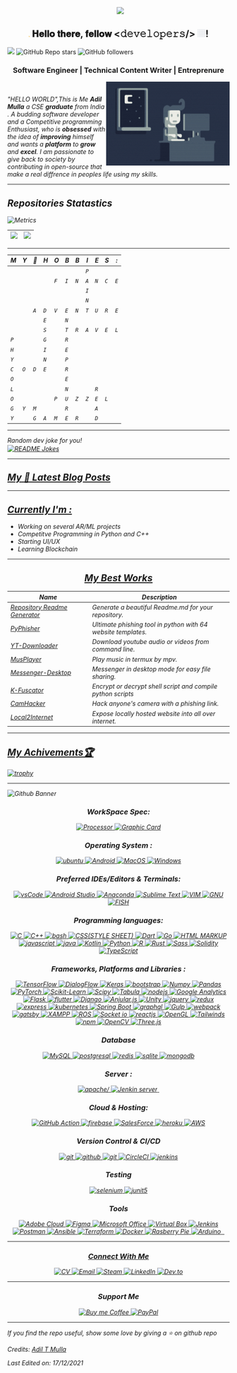 <p align="center">
  <img src="https://github.com/Adil091/Adil_91/blob/main/readme%20upper.png" height="200"/>
</p>

<div align="center">
<h2><img src="https://github.com/Adil091/Adil091/blob/main/Hi.gif" width="3px"> 𝐇𝐞𝐥𝐥𝐨 𝐭𝐡𝐞𝐫𝐞, 𝐟𝐞𝐥𝐥𝐨𝐰 <𝚍𝚎𝚟𝚎𝚕𝚘𝚙𝚎𝚛𝚜/> 
    <img src="https://github.com/Adil091/Adil091/blob/main/giphy.gif" width="18px">!</h2>
</div>



![](https://komarev.com/ghpvc/?username=your-github-Adil091&label=Profile+Views)
<img alt="GitHub Repo stars" src="https://img.shields.io/github/stars/Adil091/Adil_91?style=social">
<img alt="GitHub followers" src="https://img.shields.io/github/followers/Adil091?style=social">

<h3 align="center">Software Engineer | Technical Content Writer | Entreprenure</h3>
<p align="center">
    
<a target="_blank">
  <img align="right" height="190" width="280" alt="GIF" src="https://raw.githubusercontent.com/AVS1508/AVS1508/master/assets/Night-Coding.gif">
</a>
  
<p align="left">
<em>
"HELLO WORLD",This is Me <b>Adil Mulla</b> a <i>CSE</><i> <b>graduate</b> from India </a> . A budding software developer and a Competitive programming Enthusiast, who is <b>obsessed</b> with the idea of <b>improving</b> himself and wants a <b>platform</b> to <b>grow</b> and <b>excel</b>. I am passionate to give back to society by contributing  in open-source  that make a real diffrence in peoples life using my skills.    
</em> 
<br>

  
<hr>
<h2>Repositories Statastics</h2>
<p align="center">
    
![Metrics](https://metrics.lecoq.io/Adil091?template=classic&base.header=0&base.activity=0&base.community=0&base.repositories=0&base.metadata=0&isocalendar=1&languages=1&isocalendar.duration=half-year&languages.limit=8&languages.sections=most-used&languages.colors=github&languages.threshold=0%25&languages.indepth=false&languages.analysis.timeout=15&languages.categories=markup%2C%20programming&languages.recent.categories=markup%2C%20programming&languages.recent.load=300&languages.recent.days=14&config.timezone=Asia%2FCalcutta)

</p>


<img src="https://github-readme-stats-eight-theta.vercel.app/api?username=Adil091&show_icons=true&theme=algolia&include_all_commits=true&count_private=true">|<img src="https://github-readme-streak-stats.herokuapp.com?user=Adil091&theme=tokyonight&hide_border=true&date_format=j%20M%5B%20Y%5D"/>
|---|---|

<hr>

|M|Y|💚|H|O|B|B|I|E|S|:|
| - | - | - | - | - | - | - | - | - | - | - |
| | | | | | | |`P`| | | | | | | | | | | |
| | | | |`F`|`I`|`N`|`A`|`N`|`C`|`E`| | | |
| | | | | | | |`I`| | | | | |
| | | | | | | |`N`| | | | | | |
| | |`A`|`D`|`V`|`E`|`N`|`T`|`U`|`R`|`E`| | | |
| | | |`E`| |`N`| | | | | | | | |
| | | |`S`| |`T`|`R`|`A`|`V`|`E`|`L`| | | |
|`P`| | |`G`||`R`| | | | | | | | |
|`H`| | |`I`| |`E`| | | | | |`C`|| |
|`Y`| | |`N`||`P`| | | | | | | | |
|`C`|`O`|`D`|`E`| |`R`| | | | | |`D`|`Y`| |
|`O`| | | | |`E`| | | | | |`E`| | |
|`L`| | | | |`N`| | |`R`| | | | | |
|`O`| | | |`P`|`U`|`Z`|`Z`|`E`|`L`| | | | |
|`G`|`Y`|`M`| | |`R`| | |`A`| | | | | |
|`Y`| |`G`|`A`|`M`|`E`|`R`| |`D`| | | | | |


<hr>
<i>Random dev joke for you! </i><br>
<a href="https://readme-jokes.vercel.app"><img align="center" src="https://readme-jokes.vercel.app/api" alt="README Jokes"></a>
<hr>

<h2 align="left"><u>My 📕 Latest Blog Posts</u></h2> 

<!-- BLOG-POST-LIST:START -->
<!-- BLOG-POST-LIST:END -->

<hr>
<h2 align="left"><u> Currently I'm :</u></h2> 

- Working on several AR/ML projects
- Competitve Programming in Python and C++
- Starting UI/UX
- Learning Blockchain

<hr>

<h2 align="center"><u>My Best Works</u></h2>

| Name                  | Description                                                |
| ---------------------------------|--------------------------------------------------------------- |
| _[Repository Readme Generator](https://github.com/KasRoudra/repository-readme-generator)_            | Generate a beautiful Readme.md for your repository.             |
| _[PyPhisher](https://github.com/KasRoudra/pyphisher)_                          | Ultimate phishing tool in python with 64 website templates.     |
| _[YT-Downloader](https://github.com/KasRoudra/YT-Downloader)_                  | Download youtube audio or videos from command line.             |
| _[MusPlayer](https://github.com/KasRoudra/MusPlayer)_                         | Play music in termux by mpv.                                     |
| _[Messenger-Desktop](https://github.com/KasRoudra/messengerdesktop)_           |  Messenger in desktop mode for easy file sharing.                |
| _[K-Fuscator](https://github.com/KasRoudra/k-fuscator)_                       | Encrypt or decrypt shell script and compile python scripts       |
| _[CamHacker](https://github.com/KasRoudra/CamHacker)_                         | Hack anyone's camera with a phishing link.                       |
| _[Local2Internet](https://github.com/KasRoudra/Local2Internet)_               | Expose locally hosted website into all over internet.            |

<hr>

<h2 align="left"><u>My Achivements🏆</u></h2>

[![trophy](https://github-profile-trophy.vercel.app/?username=Adil091)](https://github.com/ryo-ma/github-profile-trophy)

<hr>

![Github Banner](https://github.com/Adil091/Adil_91/blob/main/readme%20lang.png)



<h3 align="center"> WorkSpace Spec:</h3>
<p align="center"> 
  <a href="https://ark.intel.com/content/www/us/en/ark/products/190883/intel-core-i59400f-processor-9m-cache-up-to-4-10-ghz.html" target="_blank">
    <img src="https://img.shields.io/badge/Intel-Core_i5_9th-0071C5?style=for-the-badge&logo=intel&logoColor=white" alt="Processor"/> 
  </a>
  <a href="https://www.nvidia.com/en-in/geforce/graphics-cards/gtx-1660-super/" target="_blank">
    <img src="https://img.shields.io/badge/NVIDIA-GTX1660 Super-76B900?style=for-the-badge&logo=nvidia&logoColor=white" alt="Graphic Card"/> 
  </a>
</p>

 <h3 align="center">Operating System :</h3>
    <p align="center"> 
  <a href="https://ubuntu.com/" target="_blank"> 
    <img src="https://img.shields.io/badge/ubuntu-E95420.svg?style=for-the-badge&logo=ubuntu&logoColor=white" alt="ubuntu"/>
  </a>
    <a href="https://www.android.com/" target="_blank"> 
    <img src="https://img.shields.io/badge/Android-3DDC84?style=for-the-badge&logo=android&logoColor=white" alt= "Android"/>
  </a>
    <a href="https://www.apple.com/in/macos" target="_blank"> 
    <img src="https://img.shields.io/badge/mac%20os-000000?style=for-the-badge&logo=macos&logoColor=F0F0F0" alt= "MacOS"/>
  </a>
    <a href="https://www.microsoft.com/en-in/windows?r=1" target="_blank"> 
    <img src="https://img.shields.io/badge/Windows-0078D6?style=for-the-badge&logo=windows&logoColor=white" alt= "Windows"/>
  </a>
   </p>
   
   <h3 align="center"> Preferred IDEs/Editors & Terminals:</h3>
    <p align="center"> 
  <a href="https://code.visualstudio.com/" target="_blank">
    <img src="https://img.shields.io/badge/vscode-007ACC.svg?style=for-the-badge&logo=visualstudiocode&logoColor=white" alt="vsCode"/> 
  </a>
    <a href="https://developer.android.com/" target="_blank"> 
    <img src="https://img.shields.io/badge/Android%20Studio-3DDC84.svg?style=for-the-badge&logo=android-studio&logoColor=white" alt= "Android Studio"/>
  </a>
    <a href="https://www.anaconda.com" target="_blank"> 
    <img src="https://img.shields.io/badge/Anaconda-%2344A833.svg?style=for-the-badge&logo=anaconda&logoColor=white" alt= "Anaconda"/>
  </a>
    <a href="https://www.sublimetext.com" target="_blank"> 
    <img src="https://img.shields.io/badge/sublime_text-%23575757.svg?style=for-the-badge&logo=sublime-text&logoColor=important" alt= "Sublime Text"/>
  </a>
    <a href="https://www.vim.org" target="_blank"> 
    <img src="https://img.shields.io/badge/VIM-%2311AB00.svg?style=for-the-badge&logo=vim&logoColor=white" alt= "VIM"/>
  </a>
    <a href="https://www.gnu.org/software/bash/manual/" target="_blank"> 
    <img src="https://img.shields.io/badge/GNU%20Bash-4EAA25?style=for-the-badge&logo=GNU%20Bash&logoColor=white" alt= "GNU"/>
  </a>
    <a href="https://fishshell.com/docs/2.2/tutorial.html" target="_blank"> 
    <img src="https://img.shields.io/badge/fish-4AAE46?style=for-the-badge&logo=fish&logoColor=white" alt= "FISH"/>
  </a>
   </p>
    
<h3 align="center"> Programming languages:</h3>
 <p align="center"> 
  <a href="https://www.learn-c.org" target="_blank">
    <img src="https://img.shields.io/badge/c-%2300599C.svg?style=for-the-badge&logo=c&logoColor=white" alt="C"/> 
  </a>
  <a href="https://www.cplusplus.com/doc/tutorial/" target="_blank">
    <img src="https://img.shields.io/badge/c++-%2300599C.svg?style=for-the-badge&logo=c%2B%2B&logoColor=white" alt="C++"/> 
  </a>
<a href="https://www.tutorialspoint.com/unix/shell_scripting.htm" target="_blank">
    <img src="https://img.shields.io/badge/shell_script-%23121011.svg?style=for-the-badge&logo=gnu-bash&logoColor=white" alt="bash"/> 
  </a>
<a href="https://www.w3schools.com/css/" target="_blank">
    <img src="https://img.shields.io/badge/css3-%231572B6.svg?style=for-the-badge&logo=css3&logoColor=white" alt="CSS(STYLE SHEET)"/> 
  </a>
<a href="https://dart.dev/tutorials" target="_blank">
    <img src="https://img.shields.io/badge/dart-%230175C2.svg?style=for-the-badge&logo=dart&logoColor=white" alt="Dart"/> 
  </a>
<a href="https://www.tutorialspoint.com/go/index.htm" target="_blank">
    <img src="https://img.shields.io/badge/go-%2300ADD8.svg?style=for-the-badge&logo=go&logoColor=white" alt="Go"/> 
  </a>
<a href="https://www.w3.org/html/" target="_blank">
    <img src="https://img.shields.io/badge/html-E34F26.svg?style=for-the-badge&logo=html5&logoColor=white" alt="HTML MARKUP"/> 
  </a>
<a href="https://developer.mozilla.org/en-US/docs/Web/JavaScript" target="_blank"> 
    <img src="https://img.shields.io/badge/Javascript-F7DF1E.svg?style=for-the-badge&logo=javascript&logoColor=black" alt="javascript"/>
  </a>
    <a href="https://www.javatpoint.com/java-tutorial" target="_blank"> 
    <img src="https://img.shields.io/badge/java-%23ED8B00.svg?style=for-the-badge&logo=java&logoColor=white" alt="java"/>
  </a>

<a href="https://www.programiz.com/kotlin-programming" target="_blank">
    <img src="https://img.shields.io/badge/kotlin-%230095D5.svg?style=for-the-badge&logo=kotlin&logoColor=white" alt="Kotlin"/> 
  </a>

<a href="https://www.tutorialspoint.com/python/index.htm" target="_blank">
    <img src="https://img.shields.io/badge/python-3670A0?style=for-the-badge&logo=python&logoColor=ffdd54" alt=" Python"/> 
  </a>

<a href="https://www.javatpoint.com/r-tutorial" target="_blank">
    <img src="https://img.shields.io/badge/r-%23276DC3.svg?style=for-the-badge&logo=r&logoColor=white" alt="R"/> 
  </a>

<a href="https://www.rust-lang.org/learn" target="_blank">
    <img src="https://img.shields.io/badge/rust-%23000000.svg?style=for-the-badge&logo=rust&logoColor=white" alt="Rust"/> 
  </a>

<a href="https://www.w3schools.com/sass/" target="_blank">
    <img src="https://img.shields.io/badge/SASS-hotpink.svg?style=for-the-badge&logo=SASS&logoColor=white" alt="Sass"/> 
  </a>

<a href="https://soliditylang.org" target="_blank">
    <img src="https://img.shields.io/badge/Solidity-%23363636.svg?style=for-the-badge&logo=solidity&logoColor=white" alt="Solidity"/> 
  </a>

<a href="https://www.typescriptlang.org/" target="_blank">
    <img src="https://img.shields.io/badge/typescript-3178C6.svg?style=for-the-badge&logo=typescript&logoColor=white" alt="TypeScript"/> 
  </a>

 </p>
 
  <h3 align="center">Frameworks, Platforms and Libraries :</h3>
    <p align="center"> 
    
  <a href="https://www.tensorflow.org/" target="_blank"> 
    <img src="https://img.shields.io/badge/TensorFlow-FF6F00?style=for-the-badge&logo=tensorflow&logoColor=white" alt="TensorFlow"/>
</a>
    <a href="https://www.javatpoint.com/dialogflow" target="_blank">
    <img src="https://img.shields.io/badge/dialogflow-FF9800?style=for-the-badge&logo=dialogflow&logoColor=white" alt="DialogFlow"/>
</a>
    <a href="https://keras.io/" target="_blank">
    <img src="https://img.shields.io/badge/Keras-%23D00000.svg?style=for-the-badge&logo=Keras&logoColor=white" alt="Keras"/>
</a>
    <a href="https://getbootstrap.com" target="_blank">
    <img src="https://img.shields.io/badge/bootstrap-%23563D7C.svg?style=for-the-badge&logo=bootstrap&logoColor=white" alt="bootstrap"/>
</a> 
    <a href="https://numpy.org/" target="_blank">
    <img src="https://img.shields.io/badge/numpy-%23013243.svg?style=for-the-badge&logo=numpy&logoColor=white" alt="Numpy"/>
</a>
    <a href="https://pandas.pydata.org/" target="_blank">
    <img src="https://img.shields.io/badge/pandas-%23150458.svg?style=for-the-badge&logo=pandas&logoColor=white" alt="Pandas"/>
</a>
    <a href="https://pytorch.org/" target="_blank">
    <img src="https://img.shields.io/badge/PyTorch-%23EE4C2C.svg?style=for-the-badge&logo=PyTorch&logoColor=white" alt="PyTorch"/>
</a>
    <a href="https://scikit-learn.org/stable/" target="_blank">
    <img src="https://img.shields.io/badge/scikit--learn-%23F7931E.svg?style=for-the-badge&logo=scikit-learn&logoColor=white" alt="Scikit-Learn"/>
</a>
    <a href="https://scipy.org" target="_blank">
    <img src="https://img.shields.io/badge/SciPy-%230C55A5.svg?style=for-the-badge&logo=scipy&logoColor=%white" alt="Scipy"/>
</a>
    <a href="https://www.tableau.com/" target="_blank">
    <img src="https://img.shields.io/badge/Tableau-E97627?style=for-the-badge&logo=Tableau&logoColor=white" alt="Tabula"/>
</a>
    <a href="https://nodejs.org" target="_blank"> 
    <img src="https://img.shields.io/badge/node.js-339933.svg?style=for-the-badge&logo=nodedotjs&logoColor=white" alt="nodejs"/> 
</a>
    <a href="https://analytics.google.com/analytics/web/provision/#/provision" target="_blank">
    <img src="https://img.shields.io/badge/Google%20Analytics-E37400?style=for-the-badge&logo=google%20analytics&logoColor=white" alt="Google Analytics"/>
</a>
    <a href="https://flask.palletsprojects.com/en/2.0.x/" target="_blank">
    <img src="https://img.shields.io/badge/flask-%23000.svg?style=for-the-badge&logo=flask&logoColor=white" alt="Flask"/>
</a>
    <a href="https://flutter.dev/" target="_blank">
    <img src="https://img.shields.io/badge/Flutter-%2302569B.svg?style=for-the-badge&logo=Flutter&logoColor=white" alt="flutter"/>
</a>
    <a href="https://www.djangoproject.com/" target="_blank">
    <img src="https://img.shields.io/badge/django-%23092E20.svg?style=for-the-badge&logo=django&logoColor=white" alt="Django"/>
</a>
    <a href="https://angularjs.org/" target="_blank">
    <img src="https://img.shields.io/badge/angular.js-%23E23237.svg?style=for-the-badge&logo=angularjs&logoColor=white" alt="Anjular.js"/>
</a>
   <a href="" target="_blank">
    <img src="https://img.shields.io/badge/Unity-100000?style=for-the-badge&logo=unity&logoColor=white" alt="Unity"/>
</a>
        <a href="https://jquery.com/" target="_blank">
    <img src="https://img.shields.io/badge/jquery-0769AD.svg?style=for-the-badge&logo=jquery&logoColor=white" alt="jquery"/> 
  </a>
       <a href="https://redux.js.org" target="_blank"> 
    <img src="https://img.shields.io/badge/redux-764ABC.svg?style=for-the-badge&logo=redux&logoColor=white" alt="redux"/> 
  </a>
       <a href="https://expressjs.com" target="_blank">
   <img src="https://img.shields.io/badge/express-000000.svg?style=for-the-badge&logo=express&logoColor=white" alt="express" />
  </a>
    <a href="https://kubernetes.io" target="_blank"> 
   <img src="https://img.shields.io/badge/kubernetes-326CE5.svg?style=for-the-badge&logo=kubernetes&logoColor=white" alt="kubernetes"/>
  </a>
       <a href="https://spring.io/projects/spring-boot" target="_blank">
   <img src="https://img.shields.io/badge/Spring_Boot-F2F4F9?style=for-the-badge&logo=spring-boot" alt="Spring Boot"/>
  </a>
    <a href="https://graphql.org" target="_blank">
    <img src="https://img.shields.io/badge/graphql-E10098.svg?style=for-the-badge&logo=graphql&logoColor=white" alt="graphql" />
  </a>
    <a href="https://gulpjs.com" target="_blank">
    <img src="https://img.shields.io/badge/GULP-%23CF4647.svg?style=for-the-badge&logo=gulp&logoColor=white" alt="Gulp" />
  </a>
    <a href="https://webpack.js.org" target="_blank">
    <img src="https://img.shields.io/badge/webpack-8DD6F9.svg?style=for-the-badge&logo=webpack&logoColor=black" alt="webpack"/>
  </a>
    <a href="https://www.gatsbyjs.com/" target="_blank">
    <img src="https://img.shields.io/badge/gatsbyjs-663399.svg?style=for-the-badge&logo=gatsby&logoColor=white" alt="gatsby" />
  </a>
    <a href="https://www.apachefriends.org/index.html" target="_blank">
    <img src="https://img.shields.io/badge/Xampp-F37623?style=for-the-badge&logo=xampp&logoColor=white" alt="XAMPP"/>
  </a>
    <a href="https://www.ros.org" target="_blank">
    <img src="https://img.shields.io/badge/ros-%230A0FF9.svg?style=for-the-badge&logo=ros&logoColor=white" alt="ROS"/>
  </a>
    <a href="https://socket.io" target="_blank">
    <img src="https://img.shields.io/badge/Socket.io-010101?&style=for-the-badge&logo=Socket.io&logoColor=white" alt="Socket io"/>
  </a>  
    <a href="https://reactjs.org/" target="_blank"> 
    <img src="https://img.shields.io/badge/reactjs-61DAFB.svg?style=for-the-badge&logo=react&logoColor=black"alt="reactjs"/> 
  </a>
    <a href="https://learnopengl.com/Getting-started/OpenGL" target="_blank"> 
    <img src="https://img.shields.io/badge/OpenGL-%23FFFFFF.svg?style=for-the-badge&logo=opengl" alt="OpenGL"/> 
  </a>
    <a href="https://tailwindcss.com" target="_blank"> 
    <img src="https://img.shields.io/badge/tailwindcss-%2338B2AC.svg?style=for-the-badge&logo=tailwind-css&logoColor=white"alt="Tailwinds"/>
  </a>
    <a href="https://www.npmjs.com" target="_blank"> 
    <img src="https://img.shields.io/badge/NPM-%23000000.svg?style=for-the-badge&logo=npm&logoColor=white"alt="npm "/> 
  </a>
    <a href="https://opencv.org" target="_blank"> 
    <img src="https://img.shields.io/badge/opencv-%23white.svg?style=for-the-badge&logo=opencv&logoColor=white" alt="OpenCV"/> 
  </a>
    <a href="https://threejs.org" target="_blank"> 
    <img src="https://img.shields.io/badge/threejs-black?style=for-the-badge&logo=three.js&logoColor=white" alt="Three.js"/>
  </a> 
    </p>
                                                                                                              
<h3 align="center">Database</h3>
<p align="center">
  <a href="https://www.tutorialspoint.com/mongodb/index.htm" target="_blank">
    <img src="https://img.shields.io/badge/mysql-%2300f.svg?style=for-the-badge&logo=mysql&logoColor=white" alt="MySQL"/> 
  </a>
  <a href="https://www.postgresql.org" target="_blank"> 
    <img src="https://img.shields.io/badge/postgreSQL-4169E1.svg?style=for-the-badge&logo=postgresql&logoColor=white"
      alt="postgresql"/> 
  </a>
  <a href="https://redis.io" target="_blank"> 
    <img src="https://img.shields.io/badge/redis-DC382D.svg?style=for-the-badge&logo=redis&logoColor=white"
      alt="redis"/>
  </a>
  <a href="https://www.sqlite.org/" target="_blank"> 
    <img src="https://img.shields.io/badge/sqlite-003B57.svg?style=for-the-badge&logo=sqlite&logoColor=white"
      alt="sqlite"/> 
  </a>
  <a href="https://www.mongodb.com/" target="_blank"> 
    <img src="https://img.shields.io/badge/mongodb-47A248.svg?style=for-the-badge&logo=mongodb&logoColor=white"
      alt="mongodb"/> 
  </a> 
</p>

<h3 align="center">Server :</h3>
    <p align="center"> 
  <a href="https://www.apache.org/" target="_blank"> 
    <img src="https://img.shields.io/badge/apache-%23D42029.svg?style=for-the-badge&logo=apache&logoColor=white" alt =apache/>
  </a>
    
<a href="https://www.jenkins.io/" target="_blank">
    <img src="https://img.shields.io/badge/jenkins-%232C5263.svg?style=for-the-badge&logo=jenkins&logoColor=white" alt="Jenkin server"/>
</a>
<a href="https://www.nginx.com/" target="_blank">
    <img src="https://img.shields.io/badge/nginx-%23009639.svg?style=for-the-badge&logo=nginx&logoColor=white" alt=""/>
</a>
</p>

<h3 align="center">Cloud & Hosting:</h3>
<p align="center">
  <a href="https://docs.github.com/en/actions" target="_blank">
    <img  src="https://img.shields.io/badge/GitHub_Actions-2088FF?style=for-the-badge&logo=github-actions&logoColor=white" alt="GitHub Action"/> 
  </a>
  <a href="https://firebase.google.com/" target="_blank">
    <img src="https://img.shields.io/badge/firebase-FFCA28.svg?style=for-the-badge&logo=firebase&logoColor=black" alt="firebase"/>
  </a>
    <a href="https://www.javatpoint.com/salesforce" target="_blank">
    <img src="https://img.shields.io/badge/Salesforce-00A1E0?style=for-the-badge&logo=Salesforce&logoColor=white" alt="SalesForce"/>
  </a>
  <a href="https://heroku.com" target="_blank"> 
    <img src="https://img.shields.io/badge/heroku-430098.svg?style=for-the-badge&logo=heroku&logoColor=white" alt="heroku"/> 
  </a> 
     <a href="https://www.tutorialspoint.com/amazon_web_services/index.htm" target="_blank"> 
    <img src="https://img.shields.io/badge/Amazon_AWS-FF9900?style=for-the-badge&logo=amazonaws&logoColor=white" alt="AWS"/> 
  </a> 
</p>

<h3 align="center">Version Control & CI/CD</h3>
<p align="center">
  <a href="https://git-scm.com/" target="_blank">
    <img src="https://img.shields.io/badge/git-F05032.svg?style=for-the-badge&logo=git&logoColor=white"
      alt="git"/>
  </a>
  <a href="https://github.com/ELanza-48" target="_blank">
    <img src="https://img.shields.io/badge/github-181717.svg?style=for-the-badge&logo=github&logoColor=white" alt="github" />
  </a>
  <a href="https://gitlab.com/Elanza-48" target="_blank">
    <img src="https://img.shields.io/badge/gitlab-181717.svg?style=for-the-badge&logo=gitlab&logoColor=white"
      alt="git"/>
  </a>
    <a href="https://circleci.com/" target="_blank">
    <img src="https://img.shields.io/badge/CIRCLECI-%23161616.svg?style=for-the-badge&logo=circleci&logoColor=white"
      alt="CircleCI"/>
  </a>
  <a href="https://www.jenkins.io" target="_blank"> 
    <img src="https://img.shields.io/badge/jenkins-D24939.svg?style=for-the-badge&logo=jenkins&logoColor=white" alt="jenkins"/> 
  </a>
</p>

<h3 align="center">Testing</h3>
<p align="center"> 
  <a href="https://www.selenium.dev" target="_blank"> 
    <img src="https://img.shields.io/badge/selenium-43B02A.svg?style=for-the-badge&logo=selenium&logoColor=white"
      alt="selenium" /> 
  </a> 
  <a href="https://junit.org/junit5/" target="_blank"> 
    <img src="https://img.shields.io/badge/junit-25A162.svg?style=for-the-badge&logo=junit5&logoColor=white" alt="junit5" /> 
  </a> 
</p>

  
   
   <h3 align="center">Tools</h3>
<p align="center">
    
   <a href="https://www.adobe.com/creativecloud.html" target="_blank">
    <img src="https://img.shields.io/badge/Adobe%20Creative%20Cloud-DA1F26?style=for-the-badge&logo=Adobe%20Creative%20Cloud&logoColor=white" alt="Adobe Cloud"/>
</a>
  
  <a href="https://www.figma.com/" target="_blank">
    <img src="https://img.shields.io/badge/Figma-F24E1E?style=for-the-badge&logo=figma&logoColor=white" alt="Figma"/>
</a>
    <a href="https://www.office.com/" target="_blank">
    <img src="https://img.shields.io/badge/Microsoft_Office-D83B01?style=for-the-badge&logo=microsoft-office&logoColor=white" alt="Microsoft Office"/>
</a>
    <a href="https://www.virtualbox.org/" target="_blank">
    <img src="https://img.shields.io/badge/virtualbox-183A61.svg?style=for-the-badge&logo=virtualbox&logoColor=white" alt="Virtual Box"/>
</a>
    <a href="https://www.jenkins.io/" target="_blank">
    <img src="https://img.shields.io/badge/Jenkins-D24939?style=for-the-badge&logo=Jenkins&logoColor=white" alt="Jenkins"/>
</a>
    <a href="https://www.postman.com/" target="_blank">
    <img src="https://img.shields.io/badge/Postman-FF6C37?style=for-the-badge&logo=postman&logoColor=white" alt="Postman"/>
</a>
    <a href="https://www.ansible.com/" target="_blank">
    <img src="https://img.shields.io/badge/ansible-%231A1918.svg?style=for-the-badge&logo=ansible&logoColor=white" alt="Ansible"/>
</a>
    <a href="https://www.terraform.io/" target="_blank">
    <img src="https://img.shields.io/badge/terraform-%235835CC.svg?style=for-the-badge&logo=terraform&logoColor=white" alt="Terraform"/>
</a>
    <a href="https://www.docker.com/" target="_blank">
    <img src="https://img.shields.io/badge/docker-%230db7ed.svg?style=for-the-badge&logo=docker&logoColor=white" alt="Docker"/>
</a>
   <a href="https://www.raspberrypi.org/" target="_blank">
    <img src="https://img.shields.io/badge/-RaspberryPi-C51A4A?style=for-the-badge&logo=Raspberry-Pi" alt="Rasberry Pie"/>
</a>
<a href="https://store.arduino.cc/" target="_blank">
    <img src="https://img.shields.io/badge/-Arduino-00979D?style=for-the-badge&logo=Arduino&logoColor=white" alt="Arduino"/>
</a>
<a href="" target="_blank">
    <img src="" alt=""/>
</a>
<a href="" target="_blank">
    <img src="" alt=""/>
</p>
    
<hr>
<h3 align="center">Connect With Me </h3>
<p align="center">
    
<a href="" >
    <img src="https://img.shields.io/badge/My%20CV-Download%20My%20Resume-informational" alt="CV"/> 
  </a>
    <a href="mailto:adilmulla091@gmail.com">
    <img src="https://img.shields.io/badge/Gmail-D14836?style=for-the-badge&logo=gmail&logoColor=white" alt="Email"/> 
  </a>
    <a href="https://steamcommunity.com/profiles/76561198998310499/" target="_blank">
    <img src="https://img.shields.io/badge/steam-%23000000.svg?style=for-the-badge&logo=steam&logoColor=white" alt="Steam"/> 
  </a>
    <a href="https://www.linkedin.com/in/adilmulla091/">
    <img src="https://img.shields.io/badge/linkedin-%230077B5.svg?style=for-the-badge&logo=linkedin&logoColor=white" alt="LinkedIn"/> 
  </a>
    <a href="https://dev.to/adil091">
    <img src="https://img.shields.io/badge/dev.to-0A0A0A?style=for-the-badge&logo=devdotto&logoColor=white" alt="Dev.to"/> 
  </a>
</p>

<hr>
<h3 align="center">Support Me </h3>
<p align="center">
    <a href="https://www.buymeacoffee.com/Adil091">
    <img src="https://img.shields.io/badge/Buy%20Me%20a%20Coffee-ffdd00?style=for-the-badge&logo=buy-me-a-coffee&logoColor=black" alt="Buy me Coffee"/> 
  </a>
    <a href="https://paypal.me/adil091?country.x=IN&locale.x=en_GB">
    <img src="https://img.shields.io/badge/PayPal-00457C?style=for-the-badge&logo=paypal&logoColor=white" alt="PayPal"/> 
  </a>
    
<hr>


If you find the repo useful, show some love by giving a ⭐ on github repo

Credits: [Adil T Mulla](https://github.com/Adil091)

Last Edited on: 17/12/2021


